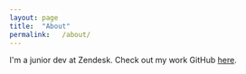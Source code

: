 ```yaml
---
layout: page
title:  "About"
permalink:   /about/
---
```


I'm a junior dev at Zendesk. Check out my work GitHub [here](https://github.com/seangoedecke).
